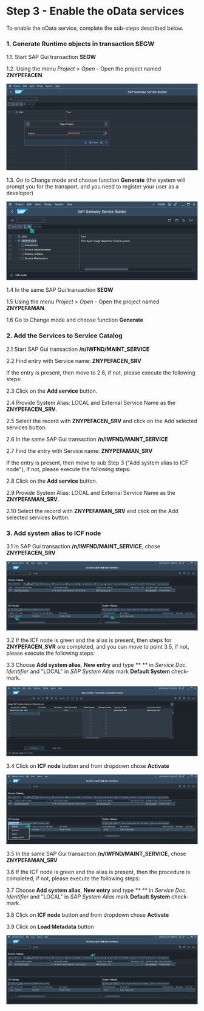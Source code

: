 # Step 3 - Enable the oData services

To enable the oData service, complete the sub-steps described below. 

### 1. Generate Runtime objects in transaction SEGW

1.1. Start SAP Gui transaction **SEGW**

1.2. Using the menu *Project > Open* - Open the project named **ZNYPEFACEN**. 

[![](res/segw.png)](res/segw.png)

1.3. Go to Change mode and choose function **Generate** (the system will prompt you for the transport, and you need to register your user as a developer)

[![](res/segw_gen.png)](res/segw_gen.png)

1.4 In the same SAP Gui transaction **SEGW**

1.5 Using the menu *Project > Open* - Open the project named **ZNYPEFAMAN**.

1.6 Go to Change mode and choose function **Generate** 

### 2. Add the Services to Service Catalog

2.1 Start SAP Gui transaction **/n/IWFND/MAINT_SERVICE**

2.2 Find entry with Service name: **ZNYPEFACEN_SRV**

If the entry is present, then move to 2.6, if not, please execute the following steps:

2.3 Click on the **Add service** button.

2.4 Provide System Alias: LOCAL and External Service Name as the **ZNYPEFACEN_SRV**.

2.5 Select the record with **ZNYPEFACEN_SRV** and click on the Add selected services button.

2.6 In the same SAP Gui transaction **/n/IWFND/MAINT_SERVICE**

2.7 Find the entry with Service name: **ZNYPEFAMAN_SRV**

If the entry is present, then move to sub Step 3 ("Add system alias to ICF node"), if not, please execute the following steps:

2.8 Click on the **Add service** button.

2.9 Provide System Alias: LOCAL and External Service Name as the **ZNYPEFAMAN_SRV**.

2.10 Select the record with **ZNYPEFAMAN_SRV** and click on the Add selected services button.

### 3. Add system alias to ICF node

3.1 In SAP Gui transaction **/n/IWFND/MAINT_SERVICE**, chose **ZNYPEFACEN_SRV**

[![](res/maint-service.png)](res/maint-service.png)

3.2 If the ICF node is green and the alias is present, then steps for **ZNYPEFACEN_SVR** are completed, and you can move to point 3.5, if not, please execute the following steps:

3.3 Choose **Add system alias**, **New entry** and type **  ** in *Service Doc. Identifier* and "LOCAL" in *SAP System Alias* mark **Default System** check-mark.

[![](res/maint-service-alias.png)](res/maint-service-alias.png)

3.4 Click on **ICF node** button and from dropdown chose **Activate**

[![](res/maint-service-icfn.png)](res/maint-service-icfn.png)

3.5 In the same SAP Gui transaction **/n/IWFND/MAINT_SERVICE**, chose **ZNYPEFAMAN_SRV**

3.6 If the ICF node is green and the alias is present, then the procedure is completed, if not, please execute the following steps:

3.7 Choose **Add system alias**, **New entry** and type **  ** in *Service Doc. Identifier* and "LOCAL" in *SAP System Alias* mark **Default System** check-mark.

3.8 Click on **ICF node** button and from dropdown chose **Activate**

3.9 Click on **Load Metadata** button

[![](res/maint-service-meta.png)](res/maint-service-meta.png) 